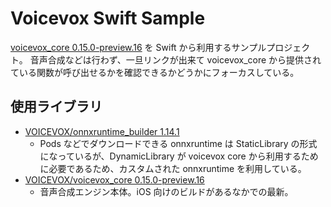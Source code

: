 # Voicevox Swift Sample

[voicevox_core 0.15.0-preview.16](https://github.com/VOICEVOX/voicevox_core/releases/tag/0.15.0-preview.16) を Swift から利用するサンプルプロジェクト。
音声合成などは行わず、一旦リンクが出来て voicevox_core から提供されている関数が呼び出せるかを確認できるかどうかにフォーカスしている。

## 使用ライブラリ

- [VOICEVOX/onnxruntime_builder 1.14.1](https://github.com/VOICEVOX/onnxruntime-builder/releases/tag/1.14.1)
  - Pods などでダウンロードできる onnxruntime は StaticLibrary の形式になっているが、DynamicLibrary が voicevox core から利用するために必要であるため、カスタムされた onnxruntime を利用している。
- [VOICEVOX/voicevox_core 0.15.0-preview.16](https://github.com/VOICEVOX/voicevox_core/releases/tag/0.15.0-preview.16)
  - 音声合成エンジン本体。iOS 向けのビルドがあるなかでの最新。
